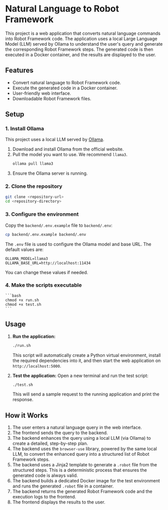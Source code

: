 # Natural Language to Robot Framework

This project is a web application that converts natural language commands into Robot Framework code. The application uses a local Large Language Model (LLM) served by Ollama to understand the user's query and generate the corresponding Robot Framework steps. The generated code is then executed in a Docker container, and the results are displayed to the user.

## Features

-   Convert natural language to Robot Framework code.
-   Execute the generated code in a Docker container.
-   User-friendly web interface.
-   Downloadable Robot Framework files.

## Setup

### 1. Install Ollama

This project uses a local LLM served by [Ollama](https://ollama.ai/).

1.  Download and install Ollama from the official website.
2.  Pull the model you want to use. We recommend `llama3`.
    ```bash
    ollama pull llama3
    ```
3.  Ensure the Ollama server is running.

### 2. Clone the repository

```bash
git clone <repository-url>
cd <repository-directory>
```

### 3. Configure the environment

Copy the `backend/.env.example` file to `backend/.env`:
```bash
cp backend/.env.example backend/.env
```
The `.env` file is used to configure the Ollama model and base URL. The default values are:
```
OLLAMA_MODEL=llama3
OLLAMA_BASE_URL=http://localhost:11434
```
You can change these values if needed.

### 4. Make the scripts executable
    ```bash
    chmod +x run.sh
    chmod +x test.sh
    ```

## Usage

1.  **Run the application:**
    ```bash
    ./run.sh
    ```
    This script will automatically create a Python virtual environment, install the required dependencies into it, and then start the web application on `http://localhost:5000`.

2.  **Test the application:**
    Open a new terminal and run the test script:
    ```bash
    ./test.sh
    ```
    This will send a sample request to the running application and print the response.

## How it Works

1.  The user enters a natural language query in the web interface.
2.  The frontend sends the query to the backend.
3.  The backend enhances the query using a local LLM (via Ollama) to create a detailed, step-by-step plan.
4.  The backend uses the `browser-use` library, powered by the same local LLM, to convert the enhanced query into a structured list of Robot Framework steps.
5.  The backend uses a Jinja2 template to generate a `.robot` file from the structured steps. This is a deterministic process that ensures the generated code is always valid.
6.  The backend builds a dedicated Docker image for the test environment and runs the generated `.robot` file in a container.
7.  The backend returns the generated Robot Framework code and the execution logs to the frontend.
8.  The frontend displays the results to the user.
